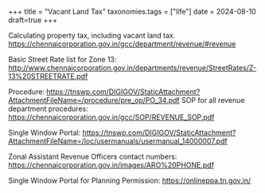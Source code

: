 +++
title = "Vacant Land Tax"
taxonomies.tags = ["life"]
date = 2024-08-10
draft=true
+++

Calculating property tax, including vacant land tax.
https://chennaicorporation.gov.in/gcc/department/revenue/#revenue

Basic Street Rate list for Zone 13: http://www.chennaicorporation.gov.in/departments/revenue/StreetRates/Z-13%20STREETRATE.pdf

Procedure: https://tnswp.com/DIGIGOV/StaticAttachment?AttachmentFileName=/procedure/pre_op/PO_34.pdf
SOP for all revenue department procedures: https://chennaicorporation.gov.in/gcc/SOP/REVENUE_SOP.pdf

Single Window Portal: https://tnswp.com/DIGIGOV/StaticAttachment?AttachmentFileName=/loc/usermanuals/usermanual_14000007.pdf

Zonal Assistant Revenue Officers contact numbers: https://chennaicorporation.gov.in/images/ARO%20PHONE.pdf

Single Window Portal for Planning Permission: https://onlineppa.tn.gov.in/